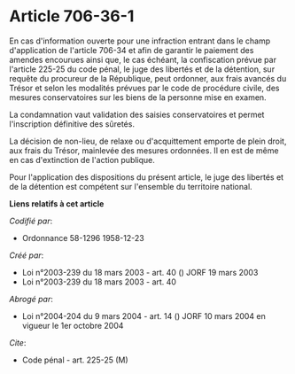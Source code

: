# Article 706-36-1

En cas d'information ouverte pour une infraction entrant dans le champ d'application de l'article 706-34 et afin de garantir
le paiement des amendes encourues ainsi que, le cas échéant, la confiscation prévue par l'article 225-25 du code pénal, le
juge des libertés et de la détention, sur requête du procureur de la République, peut ordonner, aux frais avancés du Trésor
et selon les modalités prévues par le code de procédure civile, des mesures conservatoires sur les biens de la personne mise
en examen.

La condamnation vaut validation des saisies conservatoires et permet l'inscription définitive des sûretés.

La décision de non-lieu, de relaxe ou d'acquittement emporte de plein droit, aux frais du Trésor, mainlevée des mesures
ordonnées. Il en est de même en cas d'extinction de l'action publique.

Pour l'application des dispositions du présent article, le juge des libertés et de la détention est compétent sur l'ensemble
du territoire national.

**Liens relatifs à cet article**

_Codifié par_:

  - Ordonnance 58-1296 1958-12-23

_Créé par_:

  - Loi n°2003-239 du 18 mars 2003 - art. 40 () JORF 19 mars 2003
  - Loi n°2003-239 du 18 mars 2003 - art. 40

_Abrogé par_:

  - Loi n°2004-204 du 9 mars 2004 - art. 14 () JORF 10 mars 2004 en vigueur le 1er octobre 2004

_Cite_:

  - Code pénal - art. 225-25 (M)
